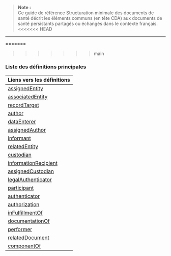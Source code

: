 <!-- Liste des éléments -->
> **Note :**  
> Ce guide de référence Structuration minimale des documents de santé décrit les éléments communs (en
> tête CDA) aux documents de santé persistants partagés ou échangés dans le contexte français.
<<<<<<< HEAD

---

=======
>>>>>>> main
### Liste des définitions principales

| **Liens vers les définitions** |  
|--------------------------------|  
| [assignedEntity](StructureDefinition-fr-core-assigned-entity.html#tabs-snap) |  
| [associatedEntity](StructureDefinition-fr-core-associated-entity.html#tabs-snap) |  
| [recordTarget](StructureDefinition-fr-core-record-target.html#tabs-snap) |  
| [author](StructureDefinition-fr-core-author.html#tabs-snap) |  
| [dataEnterer](StructureDefinition-fr-core-data-enterer.html#tabs-snap) |  
| [assignedAuthor](StructureDefinition-fr-core-assigned-author.html#tabs-snap) |  
| [informant](StructureDefinition-fr-core-informant.html#tabs-snap) |  
| [relatedEntity](StructureDefinition-fr-core-related-entity.html#tabs-snap) |  
| [custodian](StructureDefinition-fr-core-custodian.html) |  
| [informationRecipient](StructureDefinition-fr-core-information-recipient.html#tabs-snap) |  
| [assignedCustodian](StructureDefinition-fr-core-assigned-custodian.html#tabs-snap) |  
| [legalAuthenticator](StructureDefinition-fr-core-legal-authenticator.html#tabs-snap) |  
| [participant](StructureDefinition-fr-core-participant.html#tabs-snap) |  
| [authenticator](StructureDefinition-fr-core-authenticator.html#tabs-snap) |  
| [authorization](StructureDefinition-fr-core-authorization.html#tabs-snap) |  
| [inFulfillmentOf](StructureDefinition-fr-core-inFulfillment-of.html#tabs-snap) |  
| [documentationOf](StructureDefinition-fr-core-documentation-of.html#tabs-snap) |  
| [performer](StructureDefinition-fr-core-performer.html#tabs-snap) |  
| [relatedDocument](StructureDefinition-fr-core-related-document.html#tabs-snap) |  
| [componentOf](StructureDefinition-fr-core-component-of.html#tabs-snap) |  
